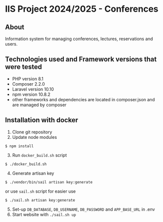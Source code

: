 # IIS Project 2024/2025 - Conferences

## About
Information system for managing conferences, lectures, reservations and users.  

## Technologies used and Framework versions that were tested
- PHP version 8.1
- Composer 2.2.0
- Laravel version 10.10
- npm version 10.8.2
- other frameworks and dependencies are located in composer.json and are managed by composer

## Installation with docker
1. Clone git repository
2. Update node modules
```
$ npm install
```
3. Run `docker_build.sh` script
```
$ ./docker_build.sh
```
4. Generate artisan key
```
$ ./vendor/bin/sail artisan key:generate
```
or use `sail.sh` script for easier use
```
$ ./sail.sh artisan key:generate
```
5. Set-up `DB_DATABASE`, `DB_USERNAME`, `DB_PASSWORD` and `APP_BASE_URL` in .env
6. Start website with `./sail.sh up`
